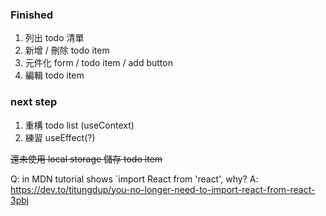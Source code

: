 ### Finished
1. 列出 todo 清單
2. 新增 / 刪除 todo item
3. 元件化 form / todo item / add button
4. 編輯 todo item

### next step
1. 重構 todo list (useContext)
2. 練習 useEffect(?)

~~還未使用 local storage 儲存 todo item~~

Q: in MDN tutorial shows `import React from 'react', why?
A: https://dev.to/titungdup/you-no-longer-need-to-import-react-from-react-3pbj